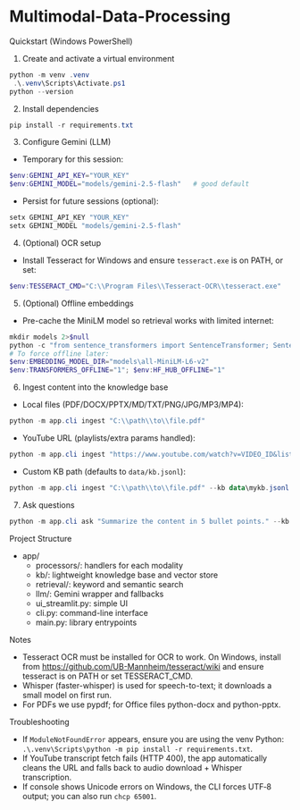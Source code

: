 # Multimodal-Data-Processing

Quickstart (Windows PowerShell)
1) Create and activate a virtual environment
```powershell
python -m venv .venv
 .\.venv\Scripts\Activate.ps1
python --version
```

2) Install dependencies
```powershell
pip install -r requirements.txt
```

3) Configure Gemini (LLM)
- Temporary for this session:
```powershell
$env:GEMINI_API_KEY="YOUR_KEY"
$env:GEMINI_MODEL="models/gemini-2.5-flash"   # good default
```
- Persist for future sessions (optional):
```powershell
setx GEMINI_API_KEY "YOUR_KEY"
setx GEMINI_MODEL "models/gemini-2.5-flash"
```

4) (Optional) OCR setup
- Install Tesseract for Windows and ensure `tesseract.exe` is on PATH, or set:
```powershell
$env:TESSERACT_CMD="C:\\Program Files\\Tesseract-OCR\\tesseract.exe"
```

5) (Optional) Offline embeddings
- Pre-cache the MiniLM model so retrieval works with limited internet:
```powershell
mkdir models 2>$null
python -c "from sentence_transformers import SentenceTransformer; SentenceTransformer('all-MiniLM-L6-v2', cache_folder='models/all-MiniLM-L6-v2')"
# To force offline later:
$env:EMBEDDING_MODEL_DIR="models\all-MiniLM-L6-v2"
$env:TRANSFORMERS_OFFLINE="1"; $env:HF_HUB_OFFLINE="1"
```

6) Ingest content into the knowledge base
- Local files (PDF/DOCX/PPTX/MD/TXT/PNG/JPG/MP3/MP4):
```powershell
python -m app.cli ingest "C:\\path\\to\\file.pdf"
```
- YouTube URL (playlists/extra params handled):
```powershell
python -m app.cli ingest "https://www.youtube.com/watch?v=VIDEO_ID&list=..."
```
- Custom KB path (defaults to `data/kb.jsonl`):
```powershell
python -m app.cli ingest "C:\\path\\to\\file.pdf" --kb data\mykb.jsonl
```

7) Ask questions
```powershell
python -m app.cli ask "Summarize the content in 5 bullet points." --kb data\kb.jsonl
```

Project Structure
- app/
  - processors/: handlers for each modality
  - kb/: lightweight knowledge base and vector store
  - retrieval/: keyword and semantic search
  - llm/: Gemini wrapper and fallbacks
  - ui_streamlit.py: simple UI
  - cli.py: command-line interface
  - main.py: library entrypoints

Notes
- Tesseract OCR must be installed for OCR to work. On Windows, install from https://github.com/UB-Mannheim/tesseract/wiki and ensure tesseract is on PATH or set TESSERACT_CMD.
- Whisper (faster-whisper) is used for speech-to-text; it downloads a small model on first run.
- For PDFs we use pypdf; for Office files python-docx and python-pptx.

Troubleshooting
- If `ModuleNotFoundError` appears, ensure you are using the venv Python: ` .\.venv\Scripts\python -m pip install -r requirements.txt`.
- If YouTube transcript fetch fails (HTTP 400), the app automatically cleans the URL and falls back to audio download + Whisper transcription.
- If console shows Unicode errors on Windows, the CLI forces UTF‑8 output; you can also run `chcp 65001`.


